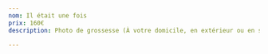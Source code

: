 ```yaml
---
nom: Il était une fois
prix: 160€
description: Photo de grossesse (À votre domicile, en extérieur ou en studio).

---
```

